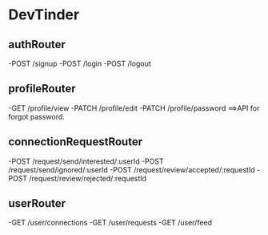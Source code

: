 # DevTinder

## authRouter

-POST /signup
-POST /login
-POST /logout

## profileRouter

-GET /profile/view
-PATCH /profile/edit
-PATCH /profile/password ==>API for forgot password.

## connectionRequestRouter

-POST /request/send/interested/:userId
-POST /request/send/ignored/:userId
-POST /request/review/accepted/:requestId
-POST /request/review/rejected/:requestId

## userRouter

-GET /user/connections
-GET /user/requests
-GET /user/feed
